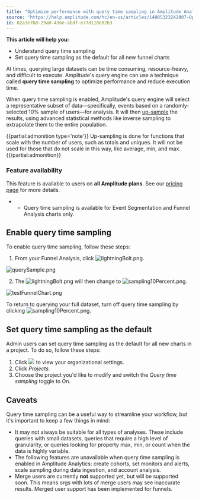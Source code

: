 ```yaml
---
title: "Optimize performance with query time sampling in Amplitude Analytics"
source: "https://help.amplitude.com/hc/en-us/articles/14885323242907-Optimize-performance-with-query-time-sampling-in-Amplitude-Analytics"
id: 02a3e7b8-29a0-436e-abdf-e77d118e8263
---
```


**This article will help you:**

* Understand query time sampling
* Set query time sampling as the default for all new funnel charts

At times, querying large datasets can be time consuming, resource-heavy, and difficult to execute. Amplitude's query engine can use a technique called **query time sampling** to optimize performance and reduce execution time.

When query time sampling is enabled, Amplitude's query engine will select a representative subset of data—specifically, events based on a randomly-selected 10% sample of users—for analysis. It will then [up-sample](https://en.wikipedia.org/wiki/Oversampling_and_undersampling_in_data_analysis) the results, using advanced statistical methods like inverse sampling to extrapolate them to the entire population.

{{partial:admonition type='note'}}
 Up-sampling is done for functions that scale with the number of users, such as totals and uniques. It will not be used for those that do not scale in this way, like average, min, and max. 
{{/partial:admonition}}

### Feature availability

This feature is available to users on **all Amplitude plans**. See our [pricing page](https://amplitude.com/pricing) for more details.

* * Query time sampling is available for Event Segmentation and Funnel Analysis charts only.

## Enable query time sampling

To enable query time sampling, follow these steps:

1. From your Funnel Analysis, click ![lightningBolt.png](/docs/output/img/charts/lightningbolt-png.png).

![querySample.png](/docs/output/img/charts/querysample-png.png)

2. The ![lightningBolt.png](/docs/output/img/charts/lightningbolt-png.png) will then change to ![sampling10Percent.png](/docs/output/img/charts/sampling10percent-png.png).

![testFunnelChart.png](/docs/output/img/charts/testfunnelchart-png.png)

To return to querying your full dataset, turn off query time sampling by clicking ![sampling10Percent.png](/docs/output/img/charts/sampling10percent-png.png). 

## Set query time sampling as the default

Admin users can set query time sampling as the default for all new charts in a project. To do so, follow these steps:

1. Click ![](/docs/output/img/charts/15172559254683) to view your organizational settings.
2. Click *Projects.*
3. Choose the project you'd like to modify and switch the *Query time sampling* toggle to On.

## 

## Caveats

Query time sampling can be a useful way to streamline your workflow, but it's important to keep a few things in mind:

* It may not always be suitable for all types of analyses. These include queries with small datasets, queries that require a high level of granularity, or queries looking for property max, min, or count when the data is highly variable.
* The following features are unavailable when query time sampling is enabled in Amplitude Analytics: create cohorts, set monitors and alerts, scale sampling during data ingestion, and account analysis.
* Merge users are currently **not** supported yet, but will be supported soon. This means orgs with lots of merge users may see inaccurate results. Merged user support has been implemented for funnels.
